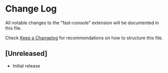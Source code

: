 # Change Log

All notable changes to the "fast-console" extension will be documented in this file.

Check [Keep a Changelog](http://keepachangelog.com/) for recommendations on how to structure this file.

## [Unreleased]

- Initial release
